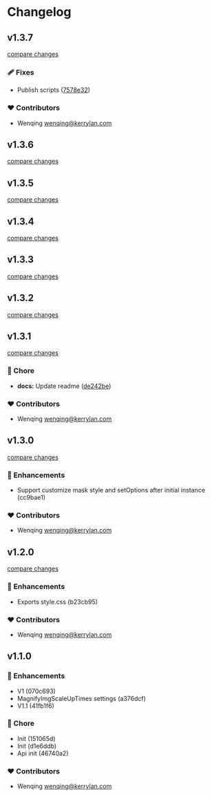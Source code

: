 # Changelog


## v1.3.7

[compare changes](https://github.com/vcjs-dev/enlarger/compare/v1.3.6...v1.3.7)

### 🩹 Fixes

- Publish scripts ([7578e32](https://github.com/vcjs-dev/enlarger/commit/7578e32))

### ❤️  Contributors

- Wenqing <wenqing@kerrylan.com>

## v1.3.6

[compare changes](https://github.com/vcjs-dev/enlarger/compare/v1.3.5...v1.3.6)

## v1.3.5

[compare changes](https://github.com/vcjs-dev/enlarger/compare/v1.3.4...v1.3.5)

## v1.3.4

[compare changes](https://github.com/vcjs-dev/enlarger/compare/v1.3.3...v1.3.4)

## v1.3.3

[compare changes](https://github.com/vcjs-dev/enlarger/compare/v1.3.2...v1.3.3)

## v1.3.2

[compare changes](https://github.com/vcjs-dev/enlarger/compare/v1.3.1...v1.3.2)

## v1.3.1

[compare changes](https://github.com/vcjs-dev/enlarger/compare/v1.3.0...v1.3.1)

### 🏡 Chore

- **docs:** Update readme ([de242be](https://github.com/vcjs-dev/enlarger/commit/de242be))

### ❤️  Contributors

- Wenqing <wenqing@kerrylan.com>

## v1.3.0

[compare changes](https://undefined/undefined/compare/v1.2.0...v1.3.0)

### 🚀 Enhancements

- Support customize mask style and setOptions after initial instance (cc9bae1)

### ❤️  Contributors

- Wenqing <wenqing@kerrylan.com>

## v1.2.0

[compare changes](https://undefined/undefined/compare/v1.1.0...v1.2.0)

### 🚀 Enhancements

- Exports style.css (b23cb95)

### ❤️  Contributors

- Wenqing <wenqing@kerrylan.com>

## v1.1.0


### 🚀 Enhancements

- V1 (070c693)
- MagnifyImgScaleUpTimes settings (a376dcf)
- V1.1 (41fb1f6)

### 🏡 Chore

- Init (151065d)
- Init (d1e6ddb)
- Api init (46740a2)

### ❤️  Contributors

- Wenqing <wenqing@kerrylan.com>

